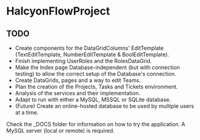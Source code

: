 # HalcyonFlowProject

## TODO
- Create components for the DataGridColumns' EditTemplate (TextEditTemplate, NumberEditTemplate & BoolEditTemplate).
- Finish implementing UserRoles and the RolesDataGrid.
- Make the Index page Database-independent (but with connection testing) to allow the correct setup of the Database's connection.
- Create DataGrids, pages and a way to edit Teams.
- Plan the creation of the Projects, Tasks and Tickets environment.
- Analysis of the services and their implementation.
- Adapt to run with either a MySQL, MSSQL or SQLite database.
- (Future) Create an online-hosted database to be used by multiple users at a time.

Check the _DOCS folder for information on how to try the application. A MySQL server (local or remote) is required.
